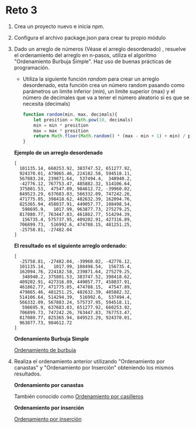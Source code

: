 # Reto 3

1. Crea un proyecto nuevo e inicia npm.
2. Configura el archivo package.json para crear tu propio módulo
3. Dado un arreglo de números (Véase el arreglo desordenado) , resuelve el ordenamiento del arreglo en n-pasos, utiliza el algoritmo "Ordenamiento Burbuja Simple". Haz uso de buenas prácticas de programación.
    - Utiliza la siguiente función *random* para crear un arreglo desordenado, esta función crea un número random pasando como parámetros un limite inferior (min), un limite superior (max) y el número de decimales que va a tener el número aleatorio si es que se necesita (decimals)

        ```jsx
        function random(min, max, decimals){
            let presition = Math.pow(10, decimals)
            min = min * presition
            max = max * presition
            return Math.floor(Math.random() * (max - min + 1) + min) / presition;
        }
        ```

    **Ejemplo de un arreglo desordenado**

    ```
    [
      101135.14, 660253.92, 383747.52, 651277.92,
      924370.01, 479865.46, 224182.58, 594518.11,
      567883.24, 239871.64,  537494.4,  348940.2,
      -42776.12, 767753.47, 485882.32, 514106.64,
      375801.53,  47547.89, 984612.72, -39960.02,
      849523.29, 637683.03, 566332.09, 747242.26,
      471775.05, 398418.62, 482632.39, 162094.76,
      825365.94, 458037.91, 449057.77, 108498.54,
       598695.9,   1017.99, 963877.73, 275279.25,
      817080.77, 763447.83, 461862.77, 514294.39,
       156735.4, 575737.95, 409202.91, 427316.89,
      706899.73,  516992.6, 474788.15, 481251.25,
      -25758.81, -27482.04
    ]
    ```

    **El resultado es el siguiente arreglo ordenado:**

    ```
    [
      -25758.81, -27482.04, -39960.02, -42776.12,
      101135.14,   1017.99, 108498.54,  156735.4,
      162094.76, 224182.58, 239871.64, 275279.25,
       348940.2, 375801.53, 383747.52, 398418.62,
      409202.91, 427316.89, 449057.77, 458037.91,
      461862.77, 471775.05, 474788.15,  47547.89,
      479865.46, 481251.25, 482632.39, 485882.32,
      514106.64, 514294.39,  516992.6,  537494.4,
      566332.09, 567883.24, 575737.95, 594518.11,
       598695.9, 637683.03, 651277.92, 660253.92,
      706899.73, 747242.26, 763447.83, 767753.47,
      817080.77, 825365.94, 849523.29, 924370.01,
      963877.73, 984612.72
    ]
    ```

    **Ordenamiento Burbuja Simple**

    [Ordenamiento de burbuja](https://es.wikipedia.org/wiki/Ordenamiento_de_burbuja)

4. Realiza el ordenamiento anterior utilizando "Ordenamiento por canastas" y "Ordenamiento por Inserción" obteniendo los mismos resultados.

    **Ordenamiento por canastas**

    También conocido como [Ordenamiento por casilleros](https://es.wikipedia.org/wiki/Ordenamiento_por_casilleros)

    **Ordenamiento por inserción**

    [Ordenamiento por inserción](https://es.wikipedia.org/wiki/Ordenamiento_por_inserción)